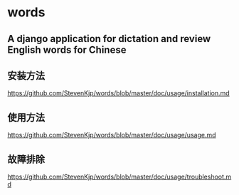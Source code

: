 # words

## A django application for dictation and review English words for Chinese

## 安装方法

<https://github.com/StevenKjp/words/blob/master/doc/usage/installation.md>

## 使用方法

<https://github.com/StevenKjp/words/blob/master/doc/usage/usage.md>

## 故障排除

<https://github.com/StevenKjp/words/blob/master/doc/usage/troubleshoot.md>